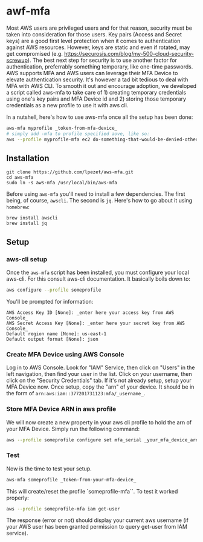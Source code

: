 # awf-mfa

Most AWS users are privileged users and for that reason, security must be taken into consideration for those users.
Key pairs (Access and Secret keys) are a good first level protection when it comes to authentication against AWS resources.
However, keys are static and even if rotated, may get compromised (e.g. https://securosis.com/blog/my-500-cloud-security-screwup).
The best next step for security is to use another factor for authentication, preferrably something temporary, like one-time passwords. AWS supports MFA and AWS users can leverage their MFA Device to elevate authentication security.
It's however a tad bit tedious to deal with MFA with AWS CLI. To smooth it out and encourage adoption, we developed a script called aws-mfa to take care of 1) creating temporary credentials using one's key pairs and MFA Device id and 2) storing those temporary credentials as a new profile to use it with aws cli.

In a nutshell, here's how to use aws-mfa once all the setup has been done:
```bash
aws-mfa myprofile _token-from-mfa-device_
# simply add -mfa to profile specified aove, like so:
aws --profile myprofile-mfa ec2 do-something-that-would-be-denied-otherwise-without-mfa
```

## Installation


```
git clone https://github.com/lpezet/aws-mfa.git
cd aws-mfa
sudo ln -s aws-mfa /usr/local/bin/aws-mfa
```

Before using `aws-mfa` you'll need to install a few dependencies.
The first being, of course, `awscli`. The second is `jq`.
Here's how to go about it using `homebrew`:

```
brew install awscli
brew install jq
```


## Setup

### aws-cli setup

Once the `aws-mfa` script has been installed, you must configure your local aws-cli. For this consult aws-cli documentation.
It basically boils down to:

```bash
aws configure --profile someprofile
```

You'll be prompted for information:

```
AWS Access Key ID [None]: _enter here your access key from AWS Console_
AWS Secret Access Key [None]: _enter here your secret key from AWS Console_
Default region name [None]: us-east-1
Default output format [None]: json
```

### Create MFA Device using AWS Console

Log in to AWS Console. Look for "IAM" Service, then click on "Users" in the left navigation, then find your user in the list.
Click on your username, then click on the "Security Credentials" tab.
If it's not already setup, setup your MFA Device now.
Once setup, copy the "arn" of your device.
It should be in the form of `arn:aws:iam::377201731123:mfa/_username_`.

### Store MFA Device ARN in aws profile

We will now create a new property in your aws cli profile to hold the arn of your MFA Device.
Simply run the following command:

```bash
aws --profile someprofile configure set mfa_serial _your_mfa_device_arn_
```

### Test

Now is the time to test your setup.

```bash
aws-mfa someprofile _token-from-your-mfa-device_
```

This will create/reset the profile `someprofile-mfa``. To test it worked properly:

```bash
aws --profile someprofile-mfa iam get-user
```

The response (error or not) should display your current aws username (if your AWS user has been granted permission to query get-user from IAM service).



